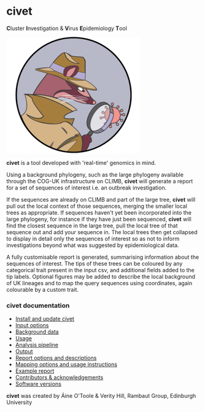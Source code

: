 # civet
**C**luster **I**nvestigation & **V**irus **E**pidemiology **T**ool

<img src="./figures/civet_logo.png" width="350">

<strong>civet</strong> is a tool developed with 'real-time' genomics in mind. 

Using a background phylogeny, such as the large phylogeny available through the COG-UK infrastructure on CLIMB, <strong>civet</strong> will generate a report for a set of sequences of interest i.e. an outbreak investigation. 

If the sequences are already on CLIMB and part of the large tree, <strong>civet</strong> will pull out the local context of those sequences, merging the smaller local trees as appropriate. If sequences haven't yet been incorporated into the large phylogeny, for instance if they have just been sequenced, <strong>civet</strong> will find the closest sequence in the large tree, pull the local tree of that sequence out and add your sequence in. The local trees then get collapsed to display in detail only the sequences of interest so as not to inform investigations beyond what was suggested by epidemiological data. 

A fully customisable report is generated, summarising information about the sequences of interest. The tips of these trees can be coloured by any categorical trait present in the input csv, and additional fields added to the tip labels. Optional figures may be added to describe the local background of UK lineages and to map the query sequences using coordinates, again colourable by a custom trait. 


### civet documentation
  * [Install and update civet](./installation.md)
  * [Input options](./input_options.md)
  * [Background data](./background_data.md)
  * [Usage](./usage.md)
  * [Analysis pipeline](./analysis_pipeline.md)
  * [Output](./output.md)
  * [Report options and descriptions](./report_docs.md)
  * [Mapping options and usage instructions](./map_options_docs.md)
  * [Example report](./civet_report_example.md)
  * [Contributors & acknowledgements](./acknowledgements.md)
  * [Software versions](./acknowledgements.md)



<strong>civet</strong> was created by Áine O'Toole & Verity Hill, Rambaut Group, Edinburgh University